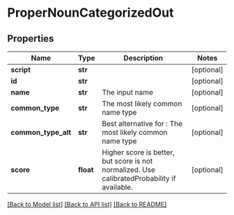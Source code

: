 # ProperNounCategorizedOut

## Properties
Name | Type | Description | Notes
------------ | ------------- | ------------- | -------------
**script** | **str** |  | [optional] 
**id** | **str** |  | [optional] 
**name** | **str** | The input name | [optional] 
**common_type** | **str** | The most likely common name type | [optional] 
**common_type_alt** | **str** | Best alternative for : The most likely common name type | [optional] 
**score** | **float** | Higher score is better, but score is not normalized. Use calibratedProbability if available.  | [optional] 

[[Back to Model list]](../README.md#documentation-for-models) [[Back to API list]](../README.md#documentation-for-api-endpoints) [[Back to README]](../README.md)


